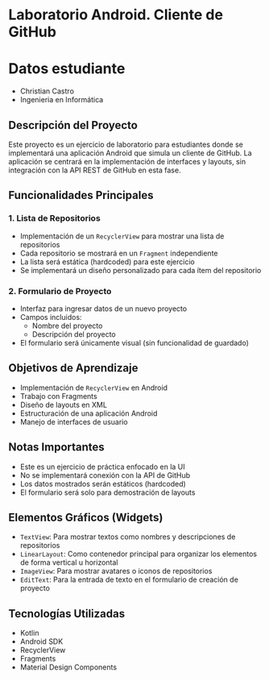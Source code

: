 # Laboratorio Android. Cliente de GitHub

# Datos estudiante
- Christian Castro
- Ingenieria en Informática

## Descripción del Proyecto
Este proyecto es un ejercicio de laboratorio para estudiantes donde se implementará una aplicación Android que simula un cliente de GitHub. La aplicación se centrará en la implementación de interfaces y layouts, sin integración con la API REST de GitHub en esta fase.

## Funcionalidades Principales

### 1. Lista de Repositorios
- Implementación de un `RecyclerView` para mostrar una lista de repositorios
- Cada repositorio se mostrará en un `Fragment` independiente
- La lista será estática (hardcoded) para este ejercicio
- Se implementará un diseño personalizado para cada ítem del repositorio

### 2. Formulario de Proyecto
- Interfaz para ingresar datos de un nuevo proyecto
- Campos incluidos:
  - Nombre del proyecto
  - Descripción del proyecto
- El formulario será únicamente visual (sin funcionalidad de guardado)

## Objetivos de Aprendizaje
- Implementación de `RecyclerView` en Android
- Trabajo con Fragments
- Diseño de layouts en XML
- Estructuración de una aplicación Android
- Manejo de interfaces de usuario

## Notas Importantes
- Este es un ejercicio de práctica enfocado en la UI
- No se implementará conexión con la API de GitHub
- Los datos mostrados serán estáticos (hardcoded)
- El formulario será solo para demostración de layouts

## Elementos Gráficos (Widgets)
- `TextView`: Para mostrar textos como nombres y descripciones de repositorios
- `LinearLayout`: Como contenedor principal para organizar los elementos de forma vertical u horizontal
- `ImageView`: Para mostrar avatares o iconos de repositorios
- `EditText`: Para la entrada de texto en el formulario de creación de proyecto

## Tecnologías Utilizadas
- Kotlin
- Android SDK
- RecyclerView
- Fragments
- Material Design Components
